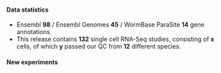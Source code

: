 #### Data statistics
- Ensembl **98** / Ensembl Genomes **45** / WormBase ParaSite **14** gene annotations.   
- This release contains **132** single cell RNA-Seq studies, consisting of **x** cells, of which **y** passed
  our QC from **12** different species.

#### New experiments

